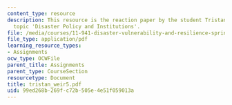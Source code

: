 ```yaml
---
content_type: resource
description: This resource is the reaction paper by the student Tristan Weir on the
  topic 'Disaster Policy and Institutions'.
file: /media/courses/11-941-disaster-vulnerability-and-resilience-spring-2005/99ed268b269fc72b505e4e51f059013a_tristan_weir5.pdf
file_type: application/pdf
learning_resource_types:
- Assignments
ocw_type: OCWFile
parent_title: Assignments
parent_type: CourseSection
resourcetype: Document
title: tristan_weir5.pdf
uid: 99ed268b-269f-c72b-505e-4e51f059013a
---
```

